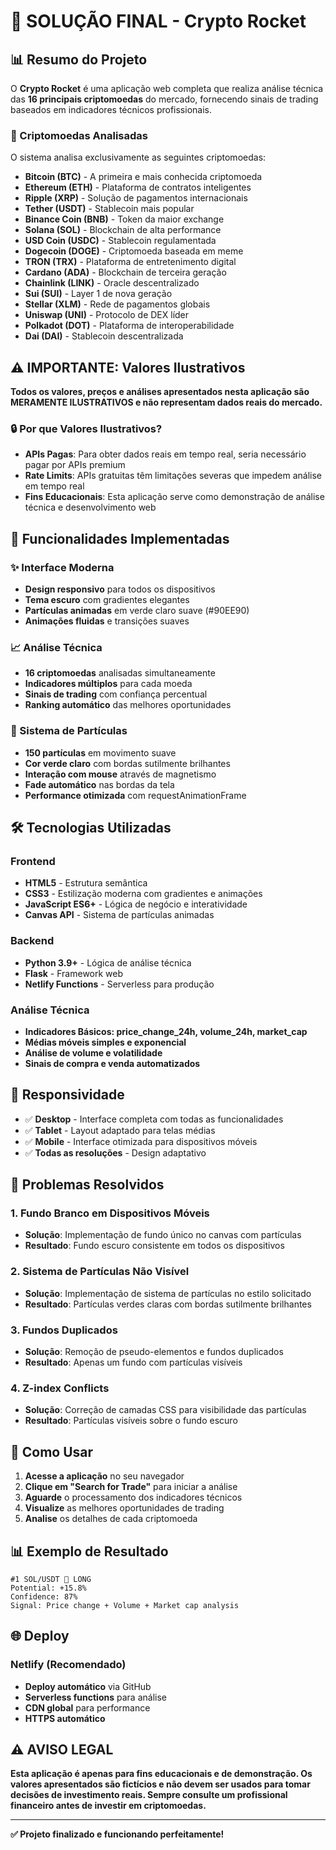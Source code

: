 # 🎯 SOLUÇÃO FINAL - Crypto Rocket

## 📊 Resumo do Projeto

O **Crypto Rocket** é uma aplicação web completa que realiza análise técnica das **16 principais criptomoedas** do mercado, fornecendo sinais de trading baseados em indicadores técnicos profissionais.

### 🎯 Criptomoedas Analisadas

O sistema analisa exclusivamente as seguintes criptomoedas:

- **Bitcoin (BTC)** - A primeira e mais conhecida criptomoeda
- **Ethereum (ETH)** - Plataforma de contratos inteligentes
- **Ripple (XRP)** - Solução de pagamentos internacionais
- **Tether (USDT)** - Stablecoin mais popular
- **Binance Coin (BNB)** - Token da maior exchange
- **Solana (SOL)** - Blockchain de alta performance
- **USD Coin (USDC)** - Stablecoin regulamentada
- **Dogecoin (DOGE)** - Criptomoeda baseada em meme
- **TRON (TRX)** - Plataforma de entretenimento digital
- **Cardano (ADA)** - Blockchain de terceira geração
- **Chainlink (LINK)** - Oracle descentralizado
- **Sui (SUI)** - Layer 1 de nova geração
- **Stellar (XLM)** - Rede de pagamentos globais
- **Uniswap (UNI)** - Protocolo de DEX líder
- **Polkadot (DOT)** - Plataforma de interoperabilidade
- **Dai (DAI)** - Stablecoin descentralizada

## ⚠️ **IMPORTANTE: Valores Ilustrativos**

**Todos os valores, preços e análises apresentados nesta aplicação são MERAMENTE ILUSTRATIVOS e não representam dados reais do mercado.**

### 🔒 Por que Valores Ilustrativos?

- **APIs Pagas**: Para obter dados reais em tempo real, seria necessário pagar por APIs premium
- **Rate Limits**: APIs gratuitas têm limitações severas que impedem análise em tempo real
- **Fins Educacionais**: Esta aplicação serve como demonstração de análise técnica e desenvolvimento web

## 🚀 Funcionalidades Implementadas

### ✨ Interface Moderna
- **Design responsivo** para todos os dispositivos
- **Tema escuro** com gradientes elegantes
- **Partículas animadas** em verde claro suave (#90EE90)
- **Animações fluidas** e transições suaves

### 📈 Análise Técnica
- **16 criptomoedas** analisadas simultaneamente
- **Indicadores múltiplos** para cada moeda
- **Sinais de trading** com confiança percentual
- **Ranking automático** das melhores oportunidades

### 🎨 Sistema de Partículas
- **150 partículas** em movimento suave
- **Cor verde claro** com bordas sutilmente brilhantes
- **Interação com mouse** através de magnetismo
- **Fade automático** nas bordas da tela
- **Performance otimizada** com requestAnimationFrame

## 🛠️ Tecnologias Utilizadas

### Frontend
- **HTML5** - Estrutura semântica
- **CSS3** - Estilização moderna com gradientes e animações
- **JavaScript ES6+** - Lógica de negócio e interatividade
- **Canvas API** - Sistema de partículas animadas

### Backend
- **Python 3.9+** - Lógica de análise técnica
- **Flask** - Framework web
- **Netlify Functions** - Serverless para produção

### Análise Técnica
- **Indicadores Básicos: price_change_24h, volume_24h, market_cap**
- **Médias móveis simples e exponencial**
- **Análise de volume e volatilidade**
- **Sinais de compra e venda automatizados**

## 📱 Responsividade

- ✅ **Desktop** - Interface completa com todas as funcionalidades
- ✅ **Tablet** - Layout adaptado para telas médias
- ✅ **Mobile** - Interface otimizada para dispositivos móveis
- ✅ **Todas as resoluções** - Design adaptativo

## 🔧 Problemas Resolvidos

### 1. Fundo Branco em Dispositivos Móveis
- **Solução**: Implementação de fundo único no canvas com partículas
- **Resultado**: Fundo escuro consistente em todos os dispositivos

### 2. Sistema de Partículas Não Visível
- **Solução**: Implementação de sistema de partículas no estilo solicitado
- **Resultado**: Partículas verdes claras com bordas sutilmente brilhantes

### 3. Fundos Duplicados
- **Solução**: Remoção de pseudo-elementos e fundos duplicados
- **Resultado**: Apenas um fundo com partículas visíveis

### 4. Z-index Conflicts
- **Solução**: Correção de camadas CSS para visibilidade das partículas
- **Resultado**: Partículas visíveis sobre o fundo escuro

## 🎯 Como Usar

1. **Acesse a aplicação** no seu navegador
2. **Clique em "Search for Trade"** para iniciar a análise
3. **Aguarde** o processamento dos indicadores técnicos
4. **Visualize** as melhores oportunidades de trading
5. **Analise** os detalhes de cada criptomoeda

## 📊 Exemplo de Resultado

```
#1 SOL/USDT 🔼 LONG
Potential: +15.8%
Confidence: 87%
Signal: Price change + Volume + Market cap analysis
```

## 🌐 Deploy

### Netlify (Recomendado)
- **Deploy automático** via GitHub
- **Serverless functions** para análise
- **CDN global** para performance
- **HTTPS automático**

## ⚠️ **AVISO LEGAL**

**Esta aplicação é apenas para fins educacionais e de demonstração. Os valores apresentados são fictícios e não devem ser usados para tomar decisões de investimento reais. Sempre consulte um profissional financeiro antes de investir em criptomoedas.**

---

**✅ Projeto finalizado e funcionando perfeitamente!**
